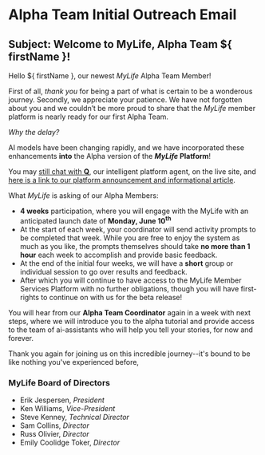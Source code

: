 # Alpha Team Initial Outreach Email

## Subject: Welcome to MyLife, Alpha Team ${ firstName }!

Hello ${ firstName }, our newest _MyLife_ Alpha Team Member!
 
First of all, _thank you_ for being a part of what is certain to be a wonderous journey.
Secondly, we appreciate your patience. We have not forgotten about you and we couldn’t be more proud to share that the _MyLife_ member platform is nearly ready for our first Alpha Team.

_Why the delay?_

AI models have been changing rapidly, and we have incorporated these enhancements **into** the Alpha version of the **_MyLife_ Platform**!

You may [still chat with **Q**](https://humanremembranceproject.org), our intelligent platform agent, on the live site, and [here is a link to our platform announcement and informational article](https://medium.com). 

What _MyLife_ is asking of our Alpha Members:

- **4 weeks** participation, where you will engage with the MyLife with an anticipated launch date of **Monday, June 10<sup>th</sup>**
- At the start of each week, your coordinator will send activity prompts to be completed that week. While you are free to enjoy the system as much as you like, the prompts themselves should take **no more than 1 hour** each week to accomplish and provide basic feedback.
- At the end of the initial four weeks, we will have a **short** group or individual session to go over results and feedback.
- After which you will continue to have access to the MyLife Member Services Platform with no further obligations, though you will have first-rights to continue on with us for the beta release!

You will hear from our **Alpha Team Coordinator** again in a week with next steps, where we will introduce you to the alpha tutorial and provide access to the team of ai-assistants who will help you tell your stories, for now and forever.

Thank you again for joining us on this incredible journey--it's bound to be like nothing you've experienced before,

### MyLife Board of Directors

- Erik Jespersen, _President_
- Ken Williams, _Vice-President_
- Steve Kenney, _Technical Director_
- Sam Collins, _Director_
- Russ Olivier, _Director_
- Emily Coolidge Toker, _Director_
